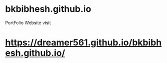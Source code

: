 # bkbibhesh.github.io
PortFolio Website
visit <h1>https://dreamer561.github.io/bkbibhesh.github.io/</h1>
